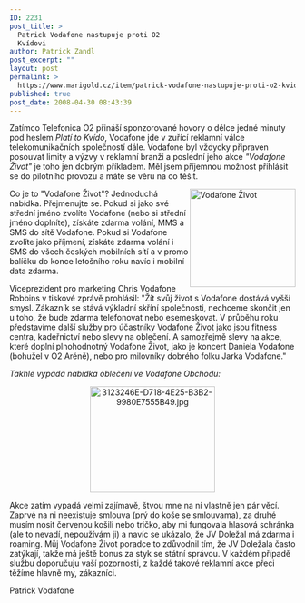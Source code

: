 ```yaml
---
ID: 2231
post_title: >
  Patrick Vodafone nastupuje proti O2
  Kvídovi
author: Patrick Zandl
post_excerpt: ""
layout: post
permalink: >
  https://www.marigold.cz/item/patrick-vodafone-nastupuje-proti-o2-kvidovi
published: true
post_date: 2008-04-30 08:43:39
---
```

Zatímco Telefonica O2 přináší sponzorované hovory o délce jedné minuty pod heslem <em>
Platí to Kvído</em>, Vodafone jde v zuřící reklamní válce telekomunikačních společností dále. Vodafone byl vždycky připraven posouvat limity a výzvy v reklamní branži a poslední jeho akce <em>"Vodafone Život"</em> je toho jen dobrým příkladem. Měl jsem příjemnou možnost přihlásit se do pilotního provozu a máte se věru na co těšit.

<img src="http://www.marigold.cz/wp-content/uploads//vodafonezivot.jpg" alt="Vodafone Život" border="0" width="186" height="173" align="right" />Co je to "Vodafone Život"? Jednoduchá nabídka. Přejmenujte se. Pokud si jako své střední jméno zvolíte Vodafone (nebo si střední jméno doplníte), získáte zdarma volání, MMS a SMS do sítě Vodafone. Pokud si Vodafone zvolíte jako příjmení, získáte zdarma volání i SMS do všech českých mobilních sítí a v promo balíčku do konce letošního roku navíc i mobilní data zdarma. 

Viceprezident pro marketing Chris Vodafone Robbins v tiskové zprávě prohlásil: "Žít svůj život s Vodafone dostává vyšší smysl. Zákazník se stává výkladní skříní společnosti, nechceme skončit jen u toho, že bude zdarma telefonovat nebo esemeskovat. V průběhu roku představíme další služby pro účastníky Vodafone Život jako jsou fitness centra, kadeřnictví nebo slevy na oblečení. A samozřejmě slevy na akce, které doplní plnohodnotný Vodafone Život, jako je koncert Daniela Vodafone (bohužel v O2 Aréně), nebo pro milovníky dobrého folku Jarka Vodafone."

<em>Takhle vypadá nabídka oblečení ve Vodafone Obchodu:</em>
<div style="text-align:center;"><img src="http://www.marigold.cz/wp-content/uploads//3123246E-D718-4E25-B3B2-9980E7555B49.jpg" alt="3123246E-D718-4E25-B3B2-9980E7555B49.jpg" border="0" width="220" height="187" /></div>

Akce zatím vypadá velmi zajímavě, štvou mne na ní vlastně jen pár věcí. Zaprvé na ni neexistuje smlouva (prý do koše se smlouvama), za druhé musím nosit červenou košili nebo tričko, aby mi fungovala hlasová schránka (ale to nevadí, nepoužívám ji) a navíc se ukázalo, že JV Doležal má zdarma i roaming. Můj Vodafone Život poradce to zdůvodnil tím, že JV Doležala často zatýkají, takže má ještě bonus za styk se státní správou. V každém případě službu doporučuju vaší pozornosti, z každé takové reklamní akce přeci těžíme hlavně my, zákazníci. 

Patrick Vodafone